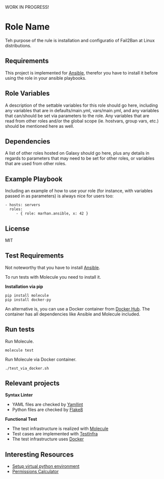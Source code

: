 WORK IN PROGRESS!

Role Name
=========

Teh purpose of the rule is installation and configuratio of Fail2Ban at Linux distributions.

Requirements
------------

This project is implemented for [Ansible](https://www.ansible.com/), therefor you have to install it before using the role in your ansible playbooks.

Role Variables
--------------

A description of the settable variables for this role should go here, including any variables that are in defaults/main.yml, vars/main.yml, and any variables that can/should be set via parameters to the role. Any variables that are read from other roles and/or the global scope (ie. hostvars, group vars, etc.) should be mentioned here as well.

Dependencies
------------

A list of other roles hosted on Galaxy should go here, plus any details in regards to parameters that may need to be set for other roles, or variables that are used from other roles.

Example Playbook
----------------

Including an example of how to use your role (for instance, with variables passed in as parameters) is always nice for users too:

    - hosts: servers
      roles:
         - { role: marhan.ansible, x: 42 }

License
-------

MIT

Test Requirements
------------------

Not noteworthy that you have to install [Ansible](https://www.ansible.com/).

To run tests with Molecule you need to install it.

**Installation via pip**

```
pip install molecule
pip install docker-py
```

An alternative is, you can use a Docker container from [Docker Hub](https://hub.docker.com/r/retr0h/molecule/). 
The container has all dependencies like Ansible and Molecule included.

Run tests
------------------

Run Molecule.

```
molecule test
```

Run Molecule via Docker container.

```
./test_via_docker.sh
```

Relevant projects
------------------

**Syntax Linter**

- YAML files are checked by [Yamllint](https://github.com/adrienverge/yamllint)
- Python files are checked by [Flake8](https://pypi.org/project/flake8/)

**Functional Test**

- The test infrastructure is realized with [Molecule](https://molecule.readthedocs.io/en/latest/#)
- Test cases are implemented with [TestInfra](https://testinfra.readthedocs.io/en/latest/index.html)
- The test infrastructure uses [Docker](https://www.docker.com/)

Interesting Resources
------------------
- [Setup virtual python environment](https://www.digitalocean.com/community/tutorials/how-to-install-python-3-and-set-up-a-local-programming-environment-on-ubuntu-16-04) 
- [Permissions Calculator](http://permissions-calculator.org/)



